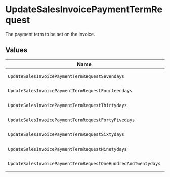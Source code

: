 # UpdateSalesInvoicePaymentTermRequest

The payment term to be set on the invoice.


## Values

| Name                                                          | Value                                                         |
| ------------------------------------------------------------- | ------------------------------------------------------------- |
| `UpdateSalesInvoicePaymentTermRequestSevendays`               | 7 days                                                        |
| `UpdateSalesInvoicePaymentTermRequestFourteendays`            | 14 days                                                       |
| `UpdateSalesInvoicePaymentTermRequestThirtydays`              | 30 days                                                       |
| `UpdateSalesInvoicePaymentTermRequestFortyFivedays`           | 45 days                                                       |
| `UpdateSalesInvoicePaymentTermRequestSixtydays`               | 60 days                                                       |
| `UpdateSalesInvoicePaymentTermRequestNinetydays`              | 90 days                                                       |
| `UpdateSalesInvoicePaymentTermRequestOneHundredAndTwentydays` | 120 days                                                      |